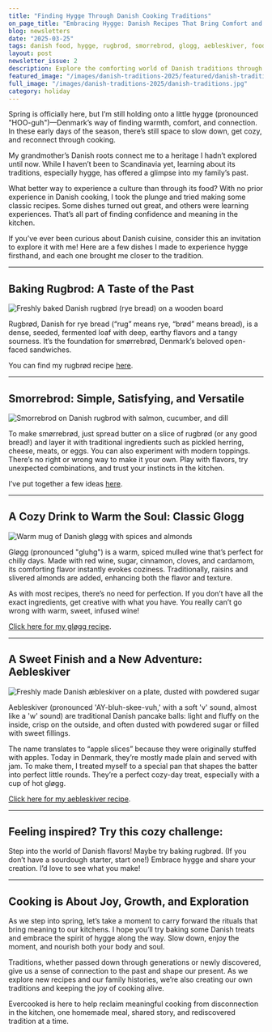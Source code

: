 ```yaml
---
title: "Finding Hygge Through Danish Cooking Traditions"
on_page_title: "Embracing Hygge: Danish Recipes That Bring Comfort and Connection"
blog: newsletters
date: "2025-03-25"
tags: danish food, hygge, rugbrod, smorrebrod, glogg, aebleskiver, food traditions
layout: post
newsletter_issue: 2
description: Explore the comforting world of Danish traditions through recipes like rugbrød, smørrebrød, gløgg, and æbleskiver. Discover how hygge and home cooking can create meaningful connections to the past and present.
featured_image: "/images/danish-traditions-2025/featured/danish-traditions.jpg"
full_image: "/images/danish-traditions-2025/danish-traditions.jpg"
category: holiday
---
```


Spring is officially here, but I’m still holding onto a little hygge (pronounced "HOO-guh")—Denmark’s way of finding warmth, comfort, and connection. In these early days of the season, there’s still space to slow down, get cozy, and reconnect through cooking.

My grandmother’s Danish roots connect me to a heritage I hadn’t explored until now. While I haven’t been to Scandinavia yet, learning about its traditions, especially hygge, has offered a glimpse into my family’s past.

What better way to experience a culture than through its food? With no prior experience in Danish cooking, I took the plunge and tried making some classic recipes. Some dishes turned out great, and others were learning experiences. That’s all part of finding confidence and meaning in the kitchen.

If you’ve ever been curious about Danish cuisine, consider this an invitation to explore it with me! Here are a few dishes I made to experience hygge firsthand, and each one brought me closer to the tradition.

---

## Baking Rugbrod: A Taste of the Past

![Freshly baked Danish rugbrød (rye bread) on a wooden board](/images/danish-traditions-2025/newsletter/rugbrod.jpg)

Rugbrød, Danish for rye bread (“rug” means rye, “brød” means bread), is a dense, seeded, fermented loaf with deep, earthy flavors and a tangy sourness. It’s the foundation for smørrebrød, Denmark’s beloved open-faced sandwiches.

You can find my rugbrød recipe [here](/blog/rugbrod).

---

## Smorrebrod: Simple, Satisfying, and Versatile

![Smorrebrod on Danish rugbrod with salmon, cucumber, and dill](/images/danish-traditions-2025/newsletter/smorrebrod.jpg)

To make smørrebrød, just spread butter on a slice of rugbrød (or any good bread!) and layer it with traditional ingredients such as pickled herring, cheese, meats, or eggs. You can also experiment with modern toppings. There’s no right or wrong way to make it your own. Play with flavors, try unexpected combinations, and trust your instincts in the kitchen.

I’ve put together a few ideas [here](/blog/beet-salmon-potato-egg-smorrebrod).

---

## A Cozy Drink to Warm the Soul: Classic Glogg

![Warm mug of Danish gløgg with spices and almonds](/images/danish-traditions-2025/newsletter/glogg.jpg)

Gløgg (pronounced "gluhg") is a warm, spiced mulled wine that’s perfect for chilly days. Made with red wine, sugar, cinnamon, cloves, and cardamom, its comforting flavor instantly evokes coziness. Traditionally, raisins and slivered almonds are added, enhancing both the flavor and texture.

As with most recipes, there’s no need for perfection. If you don’t have all the exact ingredients, get creative with what you have. You really can’t go wrong with warm, sweet, infused wine!

[Click here for my gløgg recipe](/blog/glogg).

---

## A Sweet Finish and a New Adventure: Aebleskiver

![Freshly made Danish æbleskiver on a plate, dusted with powdered sugar](/images/danish-traditions-2025/newsletter/aebleskiver.jpg)

Aebleskiver (pronounced 'AY-bluh-skee-vuh,' with a soft 'v' sound, almost like a 'w' sound) are traditional Danish pancake balls: light and fluffy on the inside, crisp on the outside, and often dusted with powdered sugar or filled with sweet fillings.

The name translates to “apple slices” because they were originally stuffed with apples. Today in Denmark, they’re mostly made plain and served with jam. To make them, I treated myself to a special pan that shapes the batter into perfect little rounds. They’re a perfect cozy-day treat, especially with a cup of hot gløgg.

[Click here for my aebleskiver recipe](/blog/aebleskiver).

---

## Feeling inspired? Try this cozy challenge:

Step into the world of Danish flavors! Maybe try baking rugbrød. (If you don’t have a sourdough starter, start one!) Embrace hygge and share your creation. I’d love to see what you make!

---

## Cooking is About Joy, Growth, and Exploration

As we step into spring, let’s take a moment to carry forward the rituals that bring meaning to our kitchens. I hope you’ll try baking some Danish treats and embrace the spirit of hygge along the way. Slow down, enjoy the moment, and nourish both your body and soul.

Traditions, whether passed down through generations or newly discovered, give us a sense of connection to the past and shape our present. As we explore new recipes and our family histories, we’re also creating our own traditions and keeping the joy of cooking alive.

Evercooked is here to help reclaim meaningful cooking from disconnection in the kitchen, one homemade meal, shared story, and rediscovered tradition at a time.
